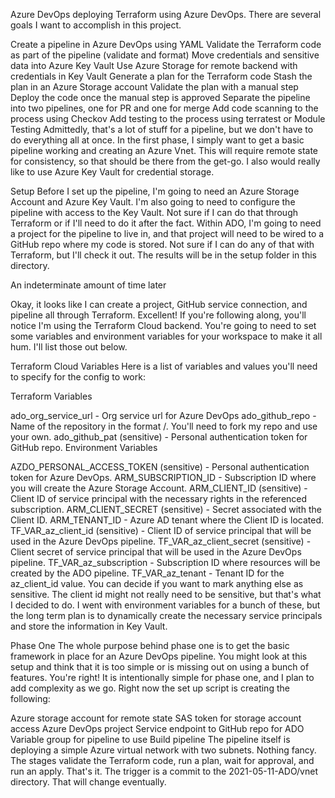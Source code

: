 Azure DevOps
 deploying Terraform using Azure DevOps. There are several goals I want to accomplish in this project.

Create a pipeline in Azure DevOps using YAML
Validate the Terraform code as part of the pipeline (validate and format)
Move credentials and sensitive data into Azure Key Vault
Use Azure Storage for remote backend with credentials in Key Vault
Generate a plan for the Terraform code
Stash the plan in an Azure Storage account
Validate the plan with a manual step
Deploy the code once the manual step is approved
Separate the pipeline into two pipelines, one for PR and one for merge
Add code scanning to the process using Checkov
Add testing to the process using terratest or Module Testing
Admittedly, that's a lot of stuff for a pipeline, but we don't have to do everything all at once. In the first phase, I simply want to get a basic pipeline working and creating an Azure Vnet. This will require remote state for consistency, so that should be there from the get-go. I also would really like to use Azure Key Vault for credential storage.

Setup
Before I set up the pipeline, I'm going to need an Azure Storage Account and Azure Key Vault. I'm also going to need to configure the pipeline with access to the Key Vault. Not sure if I can do that through Terraform or if I'll need to do it after the fact. Within ADO, I'm going to need a project for the pipeline to live in, and that project will need to be wired to a GitHub repo where my code is stored. Not sure if I can do any of that with Terraform, but I'll check it out. The results will be in the setup folder in this directory.

An indeterminate amount of time later

Okay, it looks like I can create a project, GitHub service connection, and pipeline all through Terraform. Excellent! If you're following along, you'll notice I'm using the Terraform Cloud backend. You're going to need to set some variables and environment variables for your workspace to make it all hum. I'll list those out below.

Terraform Cloud Variables
Here is a list of variables and values you'll need to specify for the config to work:

Terraform Variables

ado_org_service_url - Org service url for Azure DevOps
ado_github_repo - Name of the repository in the format <GitHub Org>/<RepoName>. You'll need to fork my repo and use your own.
ado_github_pat (sensitive) - Personal authentication token for GitHub repo.
Environment Variables

AZDO_PERSONAL_ACCESS_TOKEN (sensitive) - Personal authentication token for Azure DevOps.
ARM_SUBSCRIPTION_ID - Subscription ID where you will create the Azure Storage Account.
ARM_CLIENT_ID (sensitive) - Client ID of service principal with the necessary rights in the referenced subscription.
ARM_CLIENT_SECRET (sensitive) - Secret associated with the Client ID.
ARM_TENANT_ID - Azure AD tenant where the Client ID is located.
TF_VAR_az_client_id (sensitive) - Client ID of service principal that will be used in the Azure DevOps pipeline.
TF_VAR_az_client_secret (sensitive) - Client secret of service principal that will be used in the Azure DevOps pipeline.
TF_VAR_az_subscription - Subscription ID where resources will be created by the ADO pipeline.
TF_VAR_az_tenant - Tenant ID for the az_client_id value.
You can decide if you want to mark anything else as sensitive. The client id might not really need to be sensitive, but that's what I decided to do. I went with environment variables for a bunch of these, but the long term plan is to dynamically create the necessary service principals and store the information in Key Vault.

Phase One
The whole purpose behind phase one is to get the basic framework in place for an Azure DevOps pipeline. You might look at this setup and think that it is too simple or is missing out on using a bunch of features. You're right! It is intentionally simple for phase one, and I plan to add complexity as we go. Right now the set up script is creating the following:

Azure storage account for remote state
SAS token for storage account access
Azure DevOps project
Service endpoint to GitHub repo for ADO
Variable group for pipeline to use
Build pipeline
The pipeline itself is deploying a simple Azure virtual network with two subnets. Nothing fancy. The stages validate the Terraform code, run a plan, wait for approval, and run an apply. That's it. The trigger is a commit to the 2021-05-11-ADO/vnet directory. That will change eventually.